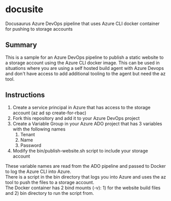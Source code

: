 # docusite
Docusaurus Azure DevOps pipeline that uses Azure CLI docker container for pushing to storage accounts

## Summary
This is a sample for an Azure DevOps pipeline to publish a static website to a storage account using the Azure CLI docker image.  This can be used in situations where you are using a self hosted build agent with Azure Devops and don't have access to add additional tooling to the agent but need the az tool.

## Instructions
1. Create a service principal in Azure that has access to the storage account (az ad sp create-for-rbac)
2. Fork this repository and add it to your Azure DevOps project
3. Create a Variable Group in your Azure ADO project that has 3 variables with the following names
   1. Tenant
   2. Name
   3. Password
4. Modify the bin/publish-website.sh script to include your storage account

These variable names are read from the ADO pipeline and passed to Docker to log the Azure CLI into Azure.  
There is a script in the bin directory that logs you into Azure and uses the az tool to push the files to a storage account.  
The Docker container has 2 bind mounts (-v): 1) for the website build files and 2) bin directory to run the script from.

